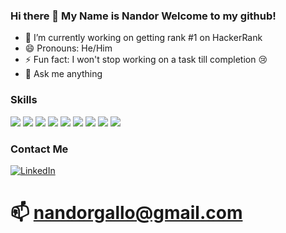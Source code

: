 ### Hi there 👋 My Name is Nandor Welcome to my github!

- 🔭 I’m currently working on getting rank #1 on HackerRank
- 😄 Pronouns: He/Him
- ⚡ Fun fact: I won't stop working on a task till completion 😢
- 💬 Ask me anything



### Skills
 <img src='https://img.shields.io/badge/-React-41DBFB'> <img src='https://img.shields.io/badge/-Vue-41b883'> <img src='https://img.shields.io/badge/-HTML-blue'> <img src='https://img.shields.io/badge/-CSS-brightgreen'> <img src='https://img.shields.io/badge/-JavaScript-orange'> <img src='https://img.shields.io/badge/-Python-success'> <img src='https://img.shields.io/badge/-Java-F8981D'> <img src='https://img.shields.io/badge/-Cloud Platforms-270065'> <img src='https://img.shields.io/badge/-C++-00599C'> 

### Contact Me
<a href="https://www.linkedin.com/in/nandor-gallo-82a168145/" target="_blank"><img src="https://img.shields.io/badge/LinkedIn-%230077B5.svg?&style=flat-square&logo=linkedin&logoColor=white" alt="LinkedIn"></a>

# 📫 nandorgallo@gmail.com
